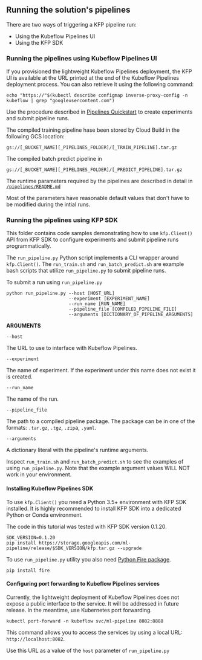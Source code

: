 ## Running the solution's pipelines

There are two ways of triggering a KFP pipeline run:
- Using the Kubeflow Pipelines UI
- Using the KFP SDK

### Running the pipelines using Kubeflow Pipelines UI

If you provisioned the lightweight Kubeflow Pipelines deployment, the KFP UI is available at the URL printed at the end of the Kubeflow Pipelines deployment process. You can also retrieve it using the following command:

`echo "https://"$(kubectl describe configmap inverse-proxy-config -n kubeflow | grep "googleusercontent.com")`

Use the procedure described in [Pipelines Quickstart](https://www.kubeflow.org/docs/pipelines/pipelines-quickstart/) to create experiments and submit pipeline runs.

The compiled training pipeline hase been stored by Cloud Build in the following GCS location:

`gs://[_BUCKET_NAME][_PIPELINES_FOLDER]/[_TRAIN_PIPELINE].tar.gz`

The compiled batch predict pipeline in

`gs://[_BUCKET_NAME][_PIPELINES_FOLDER]/[_PREDICT_PIPELINE].tar.gz`

The runtime parameters required by the pipelines are described in detail in [`/pipelines/README.md`](/pipelines/README.md)

Most of the parameters have reasonable default values that don't have to be modified during the intial runs.

### Running the pipelines using KFP SDK


This folder contains code samples demonstrating how to use `kfp.Client()` API from KFP SDK to configure experiments and submit pipeline runs programmatically.

The `run_pipeline.py` Python script implements a CLI wrapper around `kfp.Client()`. The `run_train.sh` and `run_batch_predict.sh` are example bash scripts that utilize `run_pipeline.py` to submit pipeline runs.

To submit a run using `run_pipeline.py`

```
python run_pipeline.py --host [HOST_URL] 
                       --experiment [EXPERIMENT_NAME]
                       --run_name [RUN_NAME]
                       --pipeline_file [COMPILED_PIPELINE_FILE]
                       --arguments [DICTIONARY_OF_PIPELINE_ARGUMENTS]
```

**ARGUMENTS**

`--host`

The URL to use to interface with Kubeflow Pipelines. 

`--experiment`

The name of experiment. If the experiment under this name does not exist it is created.

`--run_name`

The name of the run.

`--pipeline_file`

The path to a compiled pipeline package. The package can be in one of the formats:
`.tar.gz`, `.tgz`, `.zip`a, `.yaml`.

`--arguments`

A dictionary literal with the pipeline's runtime arguments.


Inspect `run_train.sh` and `run_batch_predict.sh` to see the examples of using `run_pipeline.py`. Note that the example argument values WILL NOT work in your environment.

#### Installing Kubeflow Pipelines SDK

To use `kfp.Client()` you need a Python 3.5+ environment with KFP SDK installed. It is highly recommended to install KFP SDK into a dedicated Python or Conda environment.

The code in this tutorial was tested with KFP SDK version 0.1.20. 

```
SDK_VERSION=0.1.20
pip install https://storage.googleapis.com/ml-pipeline/release/$SDK_VERSION/kfp.tar.gz --upgrade
```

To use `run_pipeline.py` utility you also need [Python Fire package](https://google.github.io/python-fire/guide/). 
```
pip install fire
```

#### Configuring port forwarding to Kubeflow Pipelines services

Currently, the lightweight deployment of Kubeflow Pipelines does not expose a public interface to the service. It will be addressed in future release. In the meantime, use Kubernetes port forwarding.

```
kubectl port-forward -n kubeflow svc/ml-pipeline 8082:8888
```

This command allows you to access the services by using a local URL: `http://localhost:8082`.

Use this URL as a value of the `host` parameter of `run_pipeline.py`




